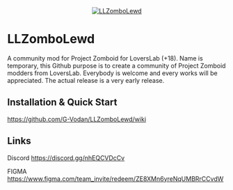 <div align="center">
    <a href="https://github.com/G-Vodan/LLZomboLewd">
        <img src="https://i.imgur.com/nFlMRZb.png" alt="LLZomboLewd"/>
    </a>
</div>

# LLZomboLewd
A community mod for Project Zomboid for LoversLab (+18). Name is temporary, this Github purpose is to create a community of Project Zomboid modders from LoversLab. Everybody is welcome and every works will be appreciated. The actual release is a very early release.

## Installation & Quick Start
https://github.com/G-Vodan/LLZomboLewd/wiki

## Links
Discord 
https://discord.gg/nhEQCVDcCv

FIGMA 
https://www.figma.com/team_invite/redeem/ZE8XMn6yreNqUMBRrCCvdW
